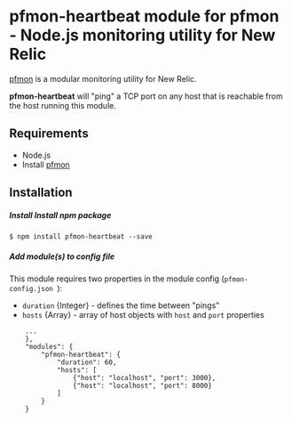 # pfmon-heartbeat module for pfmon - Node.js monitoring utility for New Relic

[pfmon](https://github.com/portfolium/pfmon) is a modular monitoring utility for New Relic. 

**pfmon-heartbeat** will "ping" a TCP port on any host that is reachable from the host running this module.

## Requirements

* Node.js
* Install [pfmon](https://github.com/portfolium/pfmon)

## Installation

##### Install Install npm package

```
$ npm install pfmon-heartbeat --save
```

##### Add module(s) to config file

This module requires two properties in the module config (`pfmon-config.json `): 

* `duration` {Integer} - defines the time between "pings"
* `hosts` {Array} - array of host objects with `host` and `port` properties

```
	...
	},
    "modules": {
        "pfmon-heartbeat": {
            "duration": 60,
            "hosts": [
                {"host": "localhost", "port": 3000},
                {"host": "localhost", "port": 8000}
            ]
        }
    }
```

